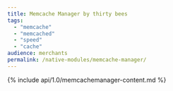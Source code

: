 ```yaml
---
title: Memcache Manager by thirty bees
tags:
  - "memcache"
  - "memcached"
  - "speed"
  - "cache"
audience: merchants
permalink: /native-modules/memcache-manager/
---
```


{% include api/1.0/memcachemanager-content.md %}